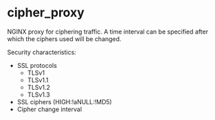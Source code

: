 # cipher_proxy
NGINX proxy for ciphering traffic. A time interval can be specified after which the ciphers used will be changed.

Security characteristics:
- SSL protocols
    - TLSv1
    - TLSv1.1
    - TLSv1.2 
    - TLSv1.3
- SSL ciphers (HIGH:!aNULL:!MD5)
- Cipher change interval

